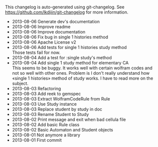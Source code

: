This changelog is auto-generated using git-changelog.
See https://github.com/lkdjiin/git-changelog for more information.

* 2013-08-06 Generate dev&#39;s documentation  
* 2013-08-06 Improve readme  
* 2013-08-06 Improve documentation  
* 2013-08-06 Fix bug in single 1 histories method  
* 2013-08-06 Apache License v2  
* 2013-08-06 Add tests for single 1 histories study method  
  Those tests fail for now.
* 2013-08-04 Add a test for :single study&#39;s method  
* 2013-08-04 Add single 1 study method for elementary CA  
  This seems to be buggy. It works well with certain wolfram codes and
  not so well with other ones. Problem is I don&#39;t really understand
  how «single 1 histories» method of study works. I have to read more
  on the subject.
* 2013-08-03 Refactoring  
* 2013-08-03 Add reek to gemspec  
* 2013-08-03 Extract WolframCodeRule from Rule  
* 2013-08-03 Use Study instance  
* 2013-08-03 Replace student by study in doc  
* 2013-08-03 Rename Student to Study  
* 2013-08-02 Print message and exit when bad cellula file  
* 2013-08-02 Add basic Rule class  
* 2013-08-02 Basic Automaton and Student objects  
* 2013-08-01 Not anymore a library  
* 2013-08-01 First commit  
